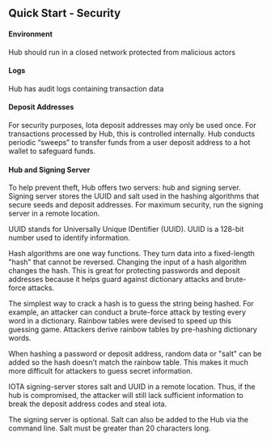 ## Quick Start - Security

#### Environment
Hub should run in a closed network protected from malicious actors

#### Logs
Hub has audit logs containing transaction data

#### Deposit Addresses
For security purposes, Iota deposit addresses may only be used once.  For transactions processed by Hub, this is controlled internally.   Hub conducts periodic “sweeps” to transfer funds from a user deposit address to a hot wallet to safeguard funds.      

#### Hub and Signing Server
To help prevent theft, Hub offers two servers:  hub and signing server.  Signing server stores the UUID and salt used in the hashing algorithms that secure seeds and deposit addresses.  For maximum security, run the signing server in a remote location.  

UUID stands for Universally Unique IDentifier (UUID).  UUID is a 128-bit number used to identify information.

Hash algorithms are one way functions. They turn data into a fixed-length "hash" that cannot be reversed.  Changing the input of a hash algorithm changes the hash.  This is great for protecting passwords and deposit addresses because it helps guard against dictionary attacks and brute-force attacks.

The simplest way to crack a hash is to guess the string being hashed.  For example, an attacker can conduct a brute-force attack by testing every word in a dictionary.  Rainbow tables were devised to speed up this guessing game.  Attackers derive rainbow tables by pre-hashing dictionary words.

When hashing a password or deposit address, random data or "salt" can be added so the hash doesn’t match the rainbow table.  This makes it much more difficult for attackers to guess secret information.

IOTA signing-server stores salt and UUID in a remote location.  Thus, if the hub is compromised, the attacker will still lack sufficient information to break the deposit address codes and steal iota. 

The signing server is optional.  Salt can also be added to the Hub via the command line.  Salt must be greater than 20 characters long.
